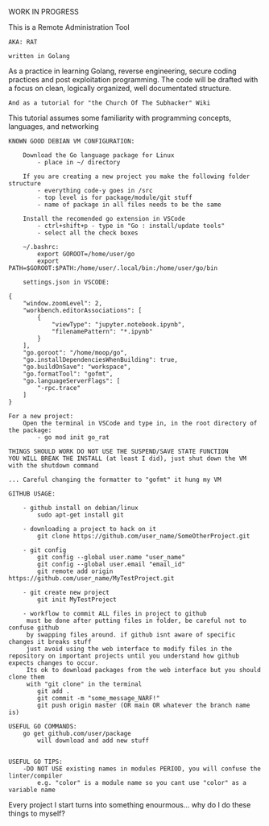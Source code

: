 
WORK IN PROGRESS

This is a Remote Administration Tool

    AKA: RAT

    written in Golang

As a practice in learning Golang, reverse engineering, secure coding 
practices and post exploitation programming. The code will be drafted 
with a focus on clean, logically organized, well documentated structure.

    And as a tutorial for "the Church Of The Subhacker" Wiki

This tutorial assumes some familiarity with programming concepts, languages,
    and networking


	KNOWN GOOD DEBIAN VM CONFIGURATION:

        Download the Go language package for Linux
            - place in ~/ directory

        If you are creating a new project you make the following folder structure
            - everything code-y goes in /src
            - top level is for package/module/git stuff
            - name of package in all files needs to be the same

		Install the recomended go extension in VSCode
			- ctrl+shift+p - type in "Go : install/update tools"
			- select all the check boxes

		~/.bashrc:
            export GOROOT=/home/user/go
            export PATH=$GOROOT:$PATH:/home/user/.local/bin:/home/user/go/bin

		settings.json in VSCODE:

	{
    	"window.zoomLevel": 2,
    	"workbench.editorAssociations": [
        	{
            	"viewType": "jupyter.notebook.ipynb",
            	"filenamePattern": "*.ipynb"
        	}
    	],
    	"go.goroot": "/home/moop/go",
    	"go.installDependenciesWhenBuilding": true,
    	"go.buildOnSave": "workspace",
    	"go.formatTool": "gofmt",
    	"go.languageServerFlags": [
        	"-rpc.trace"
      	]
	}

    For a new project:
	    Open the terminal in VSCode and type in, in the root directory of the package:
		    - go mod init go_rat

	THINGS SHOULD WORK DO NOT USE THE SUSPEND/SAVE STATE FUNCTION
	YOU WILL BREAK THE INSTALL (at least I did), just shut down the VM
	with the shutdown command

	... Careful changing the formatter to "gofmt" it hung my VM

    GITHUB USAGE:

        - github install on debian/linux
            sudo apt-get install git

        - downloading a project to hack on it
            git clone https://github.com/user_name/SomeOtherProject.git
        
        - git config 
            git config --global user.name "user_name"
            git config --global user.email "email_id"
            git remote add origin https://github.com/user_name/MyTestProject.git

        - git create new project
            git init MyTestProject

        - workflow to commit ALL files in project to github
         must be done after putting files in folder, be careful not to confuse github
         by swapping files around. if github isnt aware of specific changes it breaks stuff
         just avoid using the web interface to modify files in the repository on important projects until you understand how github expects changes to occur.
         Its ok to download packages from the web interface but you should clone them
         with "git clone" in the terminal
            git add .
            git commit -m "some_message_NARF!"
            git push origin master (OR main OR whatever the branch name is)

	USEFUL GO COMMANDS:
        go get github.com/user/package
            will download and add new stuff


	USEFUL GO TIPS:
		-DO NOT USE existing names in modules PERIOD, you will confuse the linter/compiler
			e.g. "color" is a module name so you cant use "color" as a variable name

Every project I start turns into something enourmous... why do I do these things to myself?